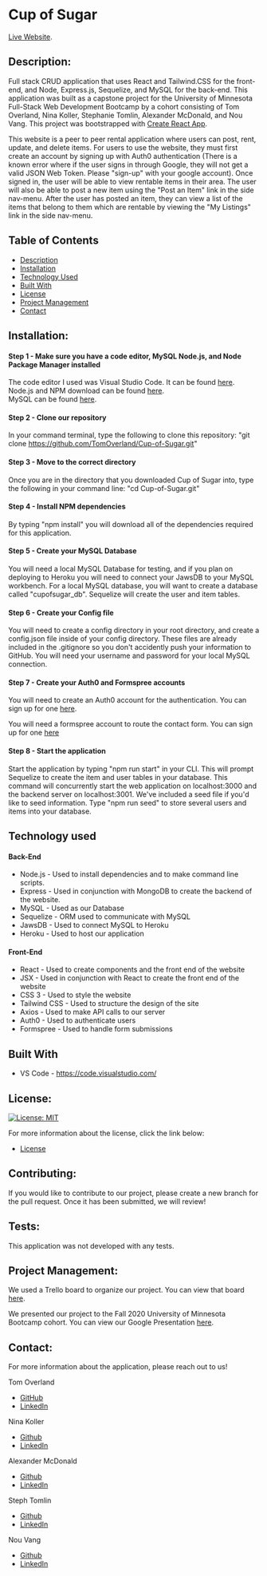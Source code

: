 # Cup of Sugar

[Live Website](https://fierce-inlet-58475.herokuapp.com/). 

## Description:
 
Full stack CRUD application that uses React and Tailwind.CSS for the front-end, and Node, Express.js, Sequelize, and MySQL for the back-end. This application was built as a capstone project for the University of Minnesota Full-Stack Web Development Bootcamp by a cohort consisting of Tom Overland, Nina Koller, Stephanie Tomlin, Alexander McDonald, and Nou Vang.  This project was bootstrapped with [Create React App](https://github.com/facebook/create-react-app).

This website is a peer to peer rental application where users can post, rent, update, and delete items.  For users to use the website, they must first create an account by signing up with Auth0 authentication (There is a known error where if the user signs in through Google, they will not get a valid JSON Web Token.  Please "sign-up" with your google account). Once signed in, the user will be able to view rentable items in their area. The user will also be able to post a new item using the "Post an Item" link in the side nav-menu.  After the user has posted an item, they can view a list of the items that belong to them which are rentable by viewing the "My Listings" link in the side nav-menu.

## Table of Contents

- [Description](#description)
- [Installation](#installation)
- [Technology Used](#technology-used)
- [Built With](#built-with)
- [License](#license)
- [Project Management](#project-management)
- [Contact](#contact)


## Installation:

#### Step 1 - Make sure you have a code editor, MySQL Node.js, and Node Package Manager installed

The code editor I used was Visual Studio Code. It can be found [here](https://code.visualstudio.com/download).  
Node.js and NPM download can be found [here](https://nodejs.org/en/).  
MySQL can be found [here](https://www.mysql.com/downloads/).

#### Step 2 - Clone our repository

In your command terminal, type the following to clone this repository: "git clone https://github.com/TomOverland/Cup-of-Sugar.git"

#### Step 3 - Move to the correct directory

Once you are in the directory that you downloaded Cup of Sugar into, type the following in your command line: "cd Cup-of-Sugar.git"

#### Step 4 - Install NPM dependencies

By typing "npm install" you will download all of the dependencies required for this application.

#### Step 5 - Create your MySQL Database
You will need a local MySQL Database for testing, and if you plan on deploying to Heroku you will need to connect your JawsDB to your MySQL workbench.  For a local MySQL database, you will want to create a database called "cupofsugar_db". Sequelize will create the user and item tables.

#### Step 6 - Create your Config file
You will need to create a config directory in your root directory, and create a config.json file inside of your config directory.  These files are already included in the .gitignore so you don't accidently push your information to GitHub.  You will need your username and password for your local MySQL connection.

#### Step 7 - Create your Auth0 and Formspree accounts
You will need to create an Auth0 account for the authentication.  You can sign up for one [here](https://auth0.com/signup?&signUpData=%7B%22category%22%3A%22button%22%7D&email=undefined).

You will need a formspree account to route the contact form.  You can sign up for one [here](https://formspree.io/register)

#### Step 8 - Start the application
Start the application by typing "npm run start" in your CLI. This will prompt Sequelize to create the item and user tables in your database. 
This command will concurrently start the web application on localhost:3000 and the backend server on localhost:3001.
We've included a seed file if you'd like to seed information. Type "npm run seed" to store several users and items into your database.

## Technology used
#### Back-End

* Node.js - Used to install dependencies and to make command line scripts.
* Express - Used in conjunction with MongoDB to create the backend of the website.
* MySQL - Used as our Database
* Sequelize - ORM used to communicate with MySQL
* JawsDB - Used to connect MySQL to Heroku
* Heroku - Used to host our application

#### Front-End

* React - Used to create components and the front end of the website
* JSX - Used in conjunction with React to create the front end of the website
* CSS 3 - Used to style the website
* Tailwind CSS - Used to structure the design of the site
* Axios - Used to make API calls to our server
* Auth0 - Used to authenticate users
* Formspree - Used to handle form submissions

## Built With

* VS Code - https://code.visualstudio.com/

## License:

[![License: MIT](https://img.shields.io/badge/License-MIT-yellow.svg)](https://opensource.org/licenses/MIT)

For more information about the license, click the link below:

- [License](https://opensource.org/licenses/)

## Contributing:

If you would like to contribute to our project, please create a new branch for the pull request.  Once it has been submitted, we will review!

## Tests:

This application was not developed with any tests.

## Project Management:

We used a Trello board to organize our project.  You can view that board [here](https://trello.com/b/P8AssTSn/cup-of-sugar-board).

We presented our project to the Fall 2020 University of Minnesota Bootcamp cohort.  You can view our Google Presentation [here](https://docs.google.com/presentation/d/1TXB5NMjJcC-VnarSuva4PMZ_A24ZmkoI_sIm-wUMK-4/edit?usp=sharing).

## Contact:

For more information about the application, please reach out to us!

Tom Overland
* [GitHub](https://github.com/TomOverland)
* [LinkedIn](www.linkedin.com/in/thomasoverland)

Nina Koller
* [Github](https://github.com/nckoller)
* [LinkedIn](https://www.linkedin.com/in/nina-koller-82b1994b/)

Alexander McDonald
* [Github](https://github.com/acm4219)
* [LinkedIn](https://www.linkedin.com/in/alexander-mcdonald-80b52a166/)

Steph Tomlin
* [Github](https://github.com/StephTomlin86)
* [LinkedIn](https://www.linkedin.com/in/stephanie-tomlin-935531145/)

Nou Vang
* [Github](https://github.com/nomvaa)
* [LinkedIn](http://linkedin.com/in/nou-m-vang-8a766166)
